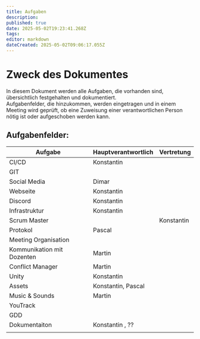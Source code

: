 ```yaml
---
title: Aufgaben
description: 
published: true
date: 2025-05-02T19:23:41.268Z
tags: 
editor: markdown
dateCreated: 2025-05-02T09:06:17.055Z
---
```


# Zweck des Dokumentes
In diesem Dokument werden alle Aufgaben, die vorhanden sind, übersichtlich festgehalten und dokumentiert.  
Aufgabenfelder, die hinzukommen, werden eingetragen und in einem Meeting wird geprüft, ob eine Zuweisung einer verantwortlichen Person nötig ist oder aufgeschoben werden kann.

## Aufgabenfelder:

| Aufgabe                            | Hauptverantwortlich | Vertretung     |
|------------------------------------|---------------------|----------------|
| CI/CD       | Konstantin         |   |
| GIT |         |   |
| Social Media |    Dimar     |   |
| Webseite |    Konstantin     |   |
| Discord |    Konstantin     |   |
| Infrastruktur |    Konstantin     |   |
| Scrum Master |         |  Konstantin |
| Protokol |     Pascal    |   |
| Meeting Organisation |         |   |
| Kommunikation mit Dozenten |    Martin     |   |
| Conflict Manager |    Martin     |   |
| Unity |    Konstantin   |   |
| Assets |    Konstantin, Pascal   |   |
| Music & Sounds |   Martin    |   |
| YouTrack |       |   |
| GDD |       |   |
| Dokumentaiton |  Konstantin , ??     |   |
|  |  |  |